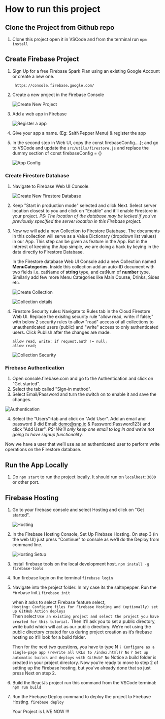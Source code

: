 # How to run this project
## Clone the Project from Github repo 

1. Clone this project open it in VSCode and from the terminal run 
	`npm install`

## Create Firebase Project 

1. Sign Up for a free Firebase Spark Plan using an existing Google Account or create a new one.
		
		https://console.firebase.google.com/

2. Create a new project in the Firebase Console

	![Create New Project](/src/assets/help/create_project.png)

3. Add a web app in Firebase

	![Register a app](/src/assets/help/add_an_app.png)

4. Give your app a name. (Eg: SaltNPepper Menu) & register the app

5. In the second step in Web UI, copy the 
	const firebaseConfig....}; 
	and go to VSCode and update the `src/utils/firestore.js` and replace the dummy section of const firebaseConfig = {}

	![App Config](/src/assets/help/app_config.png)

### Create Firestore Database

1. Navigate to Firebase Web UI Console.

	![Create New Firestore Database](/src/assets/help/create_firestore.png)

2. Keep "Start in production mode" selected and click Next. Select server location closest to you and click on "Enable" and it’ll enable Firestore in your project.
*PS: The location of the database may be locked if you've previously specified the server location in this Firebase project.*

3. Now we will add a new Collection to Firestore Database. The documents in this collection will serve as a Value Dictionary (dropdown list values) in our App. This step can be given as feature in the App. But in the interest of keeping the App simple, we are doing a hack by keying in the data directly to Firestore Database.

	In the Firestore database Web UI Console add a new Collection named **MenuCategories**. Inside this collection add an auto-ID document with two fields i.e. catName of **string** type, and catNum of **number** type. Similarly add few more Menu Categories like Main Course, Drinks, Sides etc.

	![Create Collection](/src/assets/help/menu_cat_collection_creation.png)

	![Collection details](/src/assets/help/menu_categories.png)

4. Firestore Security rules: Navigate to Rules tab in the Cloud Firestore Web UI.
	Replace the exisitng security rule "allow read, write: if false;" with below 2 security rules to allow "read" access of all collections to unauthenticated users (public) and "write" access to only authenticated users. Click Publish after the changes are made.

	  `allow read, write: if request.auth != null;`\
	  `allow read;`

    ![Collection Security](/src/assets/help/firestore_security_rules.png)

### Firebase Authentication

1. Open console.firebase.com and go to the Authentication and click on "Get started".
2. Select the tab called "Sign-in method".
3. Select Email/Password and turn the switch on to enable it and save the changes.

![Authentication](/src/assets/help/firebase_auth.png)

4. Select the "Users"-tab and click on "Add User". Add an email and password (I did Email: demo@snp.io & Password:Password123) and click "Add User". 
*PS: We’ll only keep one email to log in and we’re not going to have signup functionality.*

Now we have a user that we’ll use as an authenticated user to perform write operations on the Firestore database.

## Run the App Locally

1. Do `npm start` to run the project locally. It should run on `localhost:3000` or other port.

## Firebase Hosting

1. Go to your firebase console and select Hosting and click on "Get started".

	![Hosting](/src/assets/help/hosting.png)

2. In the Firebase Hosting Console, Set Up Firebase Hosting. On step 3 (in the web UI) just press "Continue" to console as we’ll do the Deploy from command line.

	![Hosting Setup](/src/assets/help/hosting_config.png)


3. Install firebase tools on the local development host.
	`npm install -g firebase-tools`

4. Run firebase login on the terminal
	`firebase login`

5. Navigate into the project folder. In my case its the saltnpepper. Run the Firebase Init.\ 
	`firebase init`

    when it asks to select Firebase feature select,\
	`Hosting: Configure files for Firebase Hosting and (optionally) set up GitHub Action deploys`\
	Then select 
	`Use an existing project and select the project you have created for this tutorial.`
	Then it’ll ask you to set a public directory, write build which will act as our public directory. We’re not using the public directory created for us during project creation as it’s firebase hosting so it’ll look for a build folder.
	
	Then for the next two questions, you have to type N
	`? Configure as a single-page app (rewrite all URLs to /index.html)? No`
	`? Set up automatic builds and deploys with GitHub? No`
	Notice a build folder is created in your project directory. Now you’re ready to move to step 2 of setting up the Firebase hosting, but you’ve already done that so just press Next on step 2.

6. Build the ReactJs project run this command from the VSCode terminal:
	`npm run build`

7. Run the Firebase Deploy command to deploy the project to Firebase Hosting.
	`firebase deploy`

	Your Project is LIVE NOW !!!
